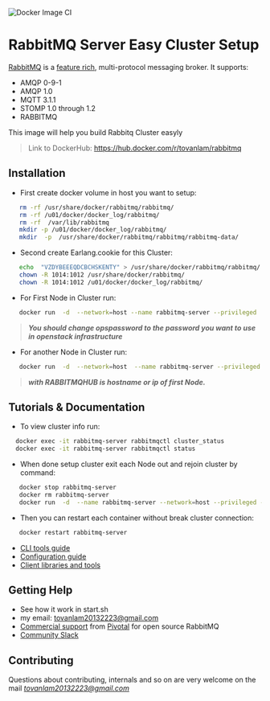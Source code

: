 
![Docker Image CI](https://github.com/lamto20132223/Docker_RabbitMq_Easy_Cluster/workflows/Docker%20Image%20CI/badge.svg?branch=master)
# RabbitMQ Server Easy Cluster Setup

[RabbitMQ](https://rabbitmq.com) is a [feature rich](https://rabbitmq.com/documentation.html), multi-protocol messaging broker. It supports:

 * AMQP 0-9-1
 * AMQP 1.0
 * MQTT 3.1.1
 * STOMP 1.0 through 1.2
 * RABBITMQ 

This image will help you build Rabbitq Cluster easyly

> Link to DockerHub: https://hub.docker.com/r/tovanlam/rabbitmq


## Installation

 * First create docker volume in host you want to setup: 
 ```bash
	rm -rf /usr/share/docker/rabbitmq/rabbitmq/
	rm -rf /u01/docker/docker_log/rabbitmq/
	rm -rf  /var/lib/rabbitmq
	mkdir -p /u01/docker/docker_log/rabbitmq/
	mkdir  -p  /usr/share/docker/rabbitmq/rabbitmq/rabbitmq-data/
```
 * Second create Earlang.cookie for this Cluster:
 ```bash
	echo  "VZDYBEEEQDCBCHSKENTY" > /usr/share/docker/rabbitmq/rabbitmq/.erlang.cookie 
	chown -R 1014:1012 /usr/share/docker/rabbitmq/
	chown -R 1014:1012 /u01/docker/docker_log/rabbitmq/
```
 * For First Node in Cluster run:
 ```bash
	docker run  -d  --network=host --name rabbitmq-server --privileged  -v /u01/docker/docker_log/rabbitmq:/var/log/rabbitmq   -v /usr/share/docker/:/usr/share/docker/  -v /var/lib/rabbitmq:/var/lib/rabbitmq:shared   -u root -e RABBITMQ_START='BOOTSTRAP'   -e OPENSTACK_PASSWORD="opspassword"   tovanlam/rabbitmq:latest
```
> ***You should change opspassword to the password you want to use in openstack infrastructure***

 * For another Node in Cluster run:
 ```bash
	docker run  -d  --network=host  --name rabbitmq-server --privileged  -v /u01/docker/docker_log/rabbitmq:/var/log/rabbitmq    -v /usr/share/docker/:/usr/share/docker/  -v /var/lib/rabbitmq:/var/lib/rabbitmq:shared  -u root -e RABBITMQ_START='INIT_RABBITMQ_CLUSTER'   -e RABBITMQ_HUB="RABBITMQHUB"  tovanlam/rabbitmq:latest
```
> 	***with RABBITMQHUB is hostname or ip of first Node.***

## Tutorials & Documentation

 * To view cluster info run:
  ```bash
 	docker exec -it rabbitmq-server rabbitmqctl cluster_status
 	docker exec -it rabbitmq-server rabbitmqctl status
 ```
 * When done setup cluster exit each Node out and rejoin cluster by command:
 ```bash
 	docker stop rabbitmq-server
 	docker rm rabbitmq-server
 	docker run  -d  --name rabbitmq-server --network=host --privileged -v /u01/docker/docker_log/rabbitmq:/var/log/rabbitmq  -v /var/lib/rabbitmq/:/var/lib/rabbitmq/:shared  -v /usr/share/docker/:/usr/share/docker/    -u root -e RABBITMQ_START='START_RABBITMQ'   -e RABBITMQ_HUB="compute03"  tovanlam/rabbitmq:latest
 ```
 * Then you can restart each container without break cluster connection:
 ```bash
    docker restart rabbitmq-server
 ```
 * [CLI tools guide](https://rabbitmq.com/cli.html) 
 * [Configuration guide](https://rabbitmq.com/configure.html) 
 * [Client libraries and tools](https://rabbitmq.com/devtools.html)



## Getting Help
 * See how it work in start.sh
 *  my email: tovanlam20132223@gmail.com
 * [Commercial support](https://rabbitmq.com/services.html) from [Pivotal](https://pivotal.io) for open source RabbitMQ
 * [Community Slack](https://rabbitmq-slack.herokuapp.com/)



## Contributing

Questions about contributing, internals and so on are very welcome on the mail *tovanlam20132223@gmail.com*


